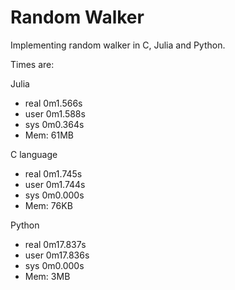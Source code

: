 # Random Walker

Implementing random walker in C, Julia and Python.

Times are:

Julia
* real	0m1.566s
* user	0m1.588s
* sys	0m0.364s
* Mem: 61MB

C language
* real	0m1.745s
* user	0m1.744s
* sys	0m0.000s
* Mem: 76KB

Python
* real	0m17.837s
* user	0m17.836s
* sys	0m0.000s
* Mem: 3MB
